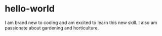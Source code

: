 # hello-world

I am brand new to coding and am excited to learn this new skill. I also am passionate about gardening and horticulture.
